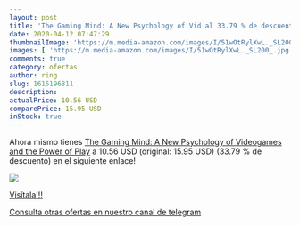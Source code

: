 ```yaml
---
layout: post
title: 'The Gaming Mind: A New Psychology of Vid al 33.79 % de descuento'
date: 2020-04-12 07:47:29
thumbnailImage: 'https://m.media-amazon.com/images/I/51wOtRylXwL._SL200_.jpg'
images: [ 'https://m.media-amazon.com/images/I/51wOtRylXwL._SL200_.jpg' ]
comments: true
category: ofertas
author: ring
slug: 1615196811
description:
actualPrice: 10.56 USD
comparePrice: 15.95 USD
inStock: true
---
```


Ahora mismo tienes [The Gaming Mind: A New Psychology of Videogames and the Power of Play](https://www.amazon.com/dp/1615196811/?tag=redken08-20) a 10.56 USD (original: 15.95 USD) (33.79 %  de descuento) en el siguiente enlace!

[![](https://m.media-amazon.com/images/I/51wOtRylXwL._SL200_.jpg)](https://www.amazon.com/dp/1615196811/?tag=redken08-20)

[Visítala!!!](https://www.amazon.com/dp/1615196811/?tag=redken08-20)

[Consulta otras ofertas en nuestro canal de telegram](https://t.me/s/ofertas25)
